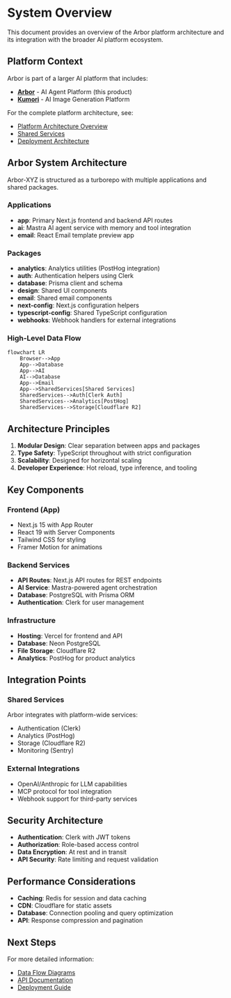 # System Overview

This document provides an overview of the Arbor platform architecture and its integration with the broader AI platform ecosystem.

## Platform Context

Arbor is part of a larger AI platform that includes:
- **[Arbor](../products/arbor/)** - AI Agent Platform (this product)
- **[Kumori](../products/kumori/)** - AI Image Generation Platform

For the complete platform architecture, see:
- [Platform Architecture Overview](platform-overview.md)
- [Shared Services](shared-services.md)
- [Deployment Architecture](deployment-architecture.md)

## Arbor System Architecture

Arbor-XYZ is structured as a turborepo with multiple applications and shared packages.

### Applications
- **app**: Primary Next.js frontend and backend API routes
- **ai**: Mastra AI agent service with memory and tool integration
- **email**: React Email template preview app

### Packages
- **analytics**: Analytics utilities (PostHog integration)
- **auth**: Authentication helpers using Clerk
- **database**: Prisma client and schema
- **design**: Shared UI components
- **email**: Shared email components
- **next-config**: Next.js configuration helpers
- **typescript-config**: Shared TypeScript configuration
- **webhooks**: Webhook handlers for external integrations

### High-Level Data Flow
```mermaid
flowchart LR
    Browser-->App
    App-->Database
    App-->AI
    AI-->Database
    App-->Email
    App-->SharedServices[Shared Services]
    SharedServices-->Auth[Clerk Auth]
    SharedServices-->Analytics[PostHog]
    SharedServices-->Storage[Cloudflare R2]
```

## Architecture Principles

1. **Modular Design**: Clear separation between apps and packages
2. **Type Safety**: TypeScript throughout with strict configuration
3. **Scalability**: Designed for horizontal scaling
4. **Developer Experience**: Hot reload, type inference, and tooling

## Key Components

### Frontend (App)
- Next.js 15 with App Router
- React 19 with Server Components
- Tailwind CSS for styling
- Framer Motion for animations

### Backend Services
- **API Routes**: Next.js API routes for REST endpoints
- **AI Service**: Mastra-powered agent orchestration
- **Database**: PostgreSQL with Prisma ORM
- **Authentication**: Clerk for user management

### Infrastructure
- **Hosting**: Vercel for frontend and API
- **Database**: Neon PostgreSQL
- **File Storage**: Cloudflare R2
- **Analytics**: PostHog for product analytics

## Integration Points

### Shared Services
Arbor integrates with platform-wide services:
- Authentication (Clerk)
- Analytics (PostHog)
- Storage (Cloudflare R2)
- Monitoring (Sentry)

### External Integrations
- OpenAI/Anthropic for LLM capabilities
- MCP protocol for tool integration
- Webhook support for third-party services

## Security Architecture

- **Authentication**: Clerk with JWT tokens
- **Authorization**: Role-based access control
- **Data Encryption**: At rest and in transit
- **API Security**: Rate limiting and request validation

## Performance Considerations

- **Caching**: Redis for session and data caching
- **CDN**: Cloudflare for static assets
- **Database**: Connection pooling and query optimization
- **API**: Response compression and pagination

## Next Steps

For more detailed information:
- [Data Flow Diagrams](data-flow-diagrams.md)
- [API Documentation](../api/)
- [Deployment Guide](../guides/deployment.md)
